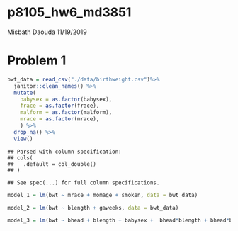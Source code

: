 p8105\_hw6\_md3851
================
Misbath Daouda
11/19/2019

Problem 1
=========

``` r
bwt_data = read_csv("./data/birthweight.csv")%>% 
  janitor::clean_names() %>%
  mutate( 
    babysex = as.factor(babysex),
    frace = as.factor(frace),
    malform = as.factor(malform), 
    mrace = as.factor(mrace),
    ) %>%
  drop_na() %>%
  view()
```

    ## Parsed with column specification:
    ## cols(
    ##   .default = col_double()
    ## )

    ## See spec(...) for full column specifications.

``` r
model_1 = lm(bwt ~ mrace + momage + smoken, data = bwt_data)

model_2 = lm(bwt ~ blength + gaweeks, data = bwt_data)

model_3 = lm(bwt ~ bhead + blength + babysex +  bhead*blength + bhead*babysex + blength*babysex + bhead*blength*babysex, data = bwt_data)
```
